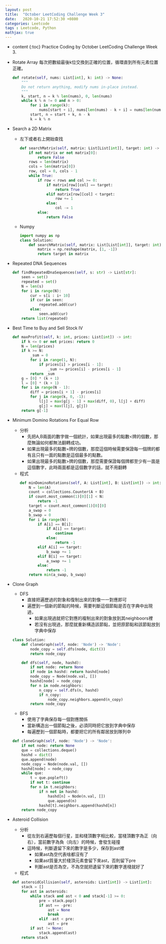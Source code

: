 ```yaml
---
layout: post
title:  "October LeetCoding Challenge Week 3"
date:   2020-10-21 17:52:30 +0800
categories: Leetcode
tags : Leetcode, Python 
mathjax: true
---
```

* content 
{:toc}
Practice Coding by October LeetCoding Challenge Week 3.





* Rotate Array
    每次把數組最後k位交換到正確的位置，循環直到所有元素位置正確。
    ```python
    def rotate(self, nums: List[int], k: int) -> None:
        """
        Do not return anything, modify nums in-place instead.
        """
        k, start, n = k % len(nums), 0, len(nums)
        while k % n != 0 and n > 0:
            for i in range(k):
                nums[start + i], nums[len(nums) - k + i] = nums[len(nums) - k + i], nums[start + i]
            start, n = start + k, n - k
            k = k % n
    ```
    
* Search a 2D Matrix
    * 左下或者右上開始查找
        ```python
        def searchMatrix(self, matrix: List[List[int]], target: int) -> bool:
            if not matrix or not matrix[0]:
                return False
            rows = len(matrix)
            cols = len(matrix[0])
            row, col = 0, cols - 1
            while True:
                if row < rows and col >= 0:
                    if matrix[row][col] == target:
                        return True
                    elif matrix[row][col] < target:
                        row += 1
                    else:
                        col -= 1
                else:
                    return False
        ```
    * Numpy
        ```python
        import numpy as np
        class Solution:
            def searchMatrix(self, matrix: List[List[int]], target: int) -> bool:
                matrix = np.reshape(matrix, [1, -1])
                return target in matrix
        ```
        
* Repeated DNA Sequences
    ```python
    def findRepeatedDnaSequences(self, s: str) -> List[str]:
        seen = set()
        repeated = set()
        N = len(s)
        for i in range(N):
            cur = s[i : i+ 10]
            if cur in seen:
                repeated.add(cur)
            else:
                seen.add(cur)
        return list(repeated)
    ```
    
* Best Time to Buy and Sell Stock IV
    ```python
    def maxProfit(self, k: int, prices: List[int]) -> int:
        if k <= 0 or not prices: return 0
        N = len(prices)
        if k >= N:
            _sum = 0
            for i in range(1, N):
                if prices[i] > prices[i - 1]:
                    _sum += prices[i] - prices[i - 1]
            return _sum
        g = [0] * (k + 1)
        l = [0] * (k + 1)
        for i in range(N - 1):
            diff = prices[i + 1] - prices[i]
            for j in range(k, 0, -1):
                l[j] = max(g[j - 1] + max(diff, 0), l[j] + diff)
                g[j] = max(l[j], g[j])
        return g[-1]
    ```
    
*  Minimum Domino Rotations For Equal Row
    * 分析
        * 先把A,B兩面的數字做一個統計，如果出現最多的點數<牌的個數，那麼無論如何都無法翻轉成功。
        * 如果出現最多的點數=牌的個數，那麼這個時候需要保證每一個牌的都有且只有一面的點數是這個最多的點數。
        * 如果出現最多的點數>牌的個數，那麼需要保證每個牌都至少有一面是這個數字，此時兩面都是這個數字的話，就不用翻轉
    * 程式
        ```python
        def minDominoRotations(self, A: List[int], B: List[int]) -> int:
            N = len(A)
            count = collections.Counter(A + B)
            if count.most_common(1)[0][1] < N:
                return -1
            target = count.most_common(1)[0][0]
            a_swap = 0
            b_swap = 0
            for i in range(N):
                if A[i] == B[i]:
                    if A[i] == target:
                        continue
                    else:
                        return -1
                elif A[i] == target:
                    b_swap += 1
                elif B[i] == target:
                    a_swap += 1
                else:
                    return -1
            return min(a_swap, b_swap)
        ```
        
* Clone Graph
    * DFS
        * 直接把遍歷過的對象和復制出來的對像一一對應即可
        * 遍歷到一個新的節點的時候，需要判斷這個節點是否在字典中出現過，
            * 如果出現過就把它對應的複制出來的對象放到其neighboors裡
            * 若沒有出現過，那麼就重新構造該節點，並把原節點和該節點放到字典中保存
    ```python
    class Solution:
        def cloneGraph(self, node: 'Node') -> 'Node':
            node_copy = self.dfs(node, dict())
            return node_copy

        def dfs(self, node, hashd):
            if not node: return None
            if node in hashd: return hashd[node]
            node_copy = Node(node.val, [])
            hashd[node] = node_copy
            for n in node.neighbors:
                n_copy = self.dfs(n, hashd)
                if n_copy:
                    node_copy.neighbors.append(n_copy)
            return node_copy
    ```
    * BFS
        * 使用了字典保存每一個對應關係
        * 當新構造出一個節點之後，必須同時把它放到字典中保存
        * 每遍歷到一個節點時，都要把它的所有鄰居放到隊列中
    ```python
    def cloneGraph(self, node: 'Node') -> 'Node':
        if not node: return None
        que = collections.deque()
        hashd = dict()
        que.append(node)
        node_copy = Node(node.val, [])
        hashd[node] = node_copy
        while que:
            t = que.popleft()
            if not t: continue
            for n in t.neighbors:
                if n not in hashd:
                    hashd[n] = Node(n.val, [])
                    que.append(n)
                hashd[t].neighbors.append(hashd[n])
        return node_copy   
    ```
    
* Asteroid Collision
    * 分析
        * 從左到右遍歷每個行星，並和棧頂數字相比較，當棧頂數字為正（向右），當前數字為負（向左）的時候，會發生碰撞
        * 這時候，判斷遺留下來的數字是多少，保存到ast裡
            * 如果ast為空代表啥都沒有了
            * 如果ast質量大於棧頂元素會留下來ast，否則留下pre
            * 判斷ast是否為空，不為空就把遺留下來的數字進棧就好了
    * 程式
    ```python
    def asteroidCollision(self, asteroids: List[int]) -> List[int]:
        stack = []
        for ast in asteroids:
            while stack and ast < 0 and stack[-1] >= 0:
                pre = stack.pop()
                if ast == -pre:
                    ast = None
                    break
                elif -ast < pre:
                    ast = pre
            if ast != None:
                stack.append(ast)
        return stack
    ```